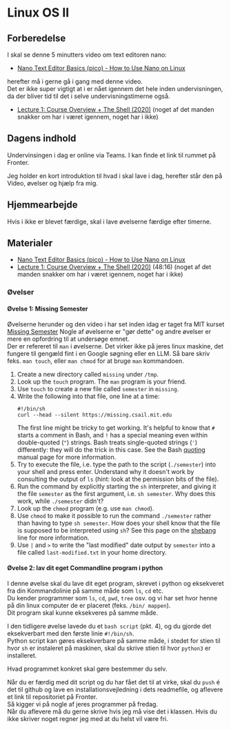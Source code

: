 # Linux OS II

## Forberedelse
I skal se denne 5 minutters video om text editoren nano:
* [Nano Text Editor Basics (pico) - How to Use Nano on Linux](https://www.youtube.com/watch?v=Jf0ZJZJ8jlI) 

herefter må i gerne gå i gang med denne video.     
Det er ikke super vigtigt at i er nået igennem det hele inden undervisningen, da der bliver tid til det i selve undervisningstimerne også. 

* [Lecture 1: Course Overview + The Shell (2020)](https://www.youtube.com/watch?v=Z56Jmr9Z34Q) (noget af det manden snakker om har i været igennem, noget har i ikke) 

## Dagens indhold
Undervinsingen i dag er online via Teams. I kan finde et link til rummet på Fronter. 

Jeg holder en kort introduktion til hvad i skal lave i dag, herefter står den på Video, øvelser og hjælp fra mig.

## Hjemmearbejde
Hvis i ikke er blevet færdige, skal i lave øvelserne færdige efter timerne. 

## Materialer

* [Nano Text Editor Basics (pico) - How to Use Nano on Linux](https://www.youtube.com/watch?v=Jf0ZJZJ8jlI)
* [Lecture 1: Course Overview + The Shell (2020)](https://www.youtube.com/watch?v=Z56Jmr9Z34Q) (48:16) (noget af det manden snakker om har i været igennem, noget har i ikke) 

### Øvelser

#### Øvelse 1: Missing Semester
Øvelserne herunder og den video i har set inden idag er taget fra MIT kurset [Missing Semester](https://missing.csail.mit.edu/2020/course-shell/) 
Nogle af øvelserne er "gør dette" og andre øvelser er mere en opfordring til at undersøge emnet.     
Der er refereret til `man` i øvelserne. Det virker ikke på jeres linux maskine, det fungere til gengæld fint i en Google søgning eller en LLM. Så bare skriv feks. `man touch`, eller `man chmod` for at bruge `man` kommandoen. 

1. Create a new directory called `missing` under `/tmp`.
1. Look up the `touch` program. The `man` program is your friend.
1. Use `touch` to create a new file called `semester` in `missing`.
1. Write the following into that file, one line at a time:
    ```
    #!/bin/sh
    curl --head --silent https://missing.csail.mit.edu
    ```
    The first line might be tricky to get working. It's helpful to know that
    `#` starts a comment in Bash, and `!` has a special meaning even within
    double-quoted (`"`) strings. Bash treats single-quoted strings (`'`)
    differently: they will do the trick in this case. See the Bash
    [quoting](https://www.gnu.org/software/bash/manual/html_node/Quoting.html)
    manual page for more information.
 1. Try to execute the file, i.e. type the path to the script (`./semester`)
    into your shell and press enter. Understand why it doesn't work by
    consulting the output of `ls` (hint: look at the permission bits of the
    file).
 1. Run the command by explicitly starting the `sh` interpreter, and giving it
    the file `semester` as the first argument, i.e. `sh semester`. Why does
    this work, while `./semester` didn't?
 1. Look up the `chmod` program (e.g. use `man chmod`).
 1. Use `chmod` to make it possible to run the command `./semester` rather than
    having to type `sh semester`. How does your shell know that the file is
    supposed to be interpreted using `sh`? See this page on the
    [shebang](https://en.wikipedia.org/wiki/Shebang_(Unix)) line for more
    information.
 1. Use `|` and `>` to write the "last modified" date output by
    `semester` into a file called `last-modified.txt` in your home
    directory.


#### Øvelse 2: lav dit eget Commandline program i python

I denne øvelse skal du lave dit eget program, skrevet i python og eksekveret fra din Kommandolinie på samme måde som `ls`, `cd` etc.    
Du kender programmer som `ls`, `cd`, `pwd`, `tree` osv. og vi har set hvor henne på din linux computer de er placeret (feks. `/bin/ mappen`).     
Dit program skal kunne eksekveres på samme måde.

I den tidligere øvelse lavede du et `bash script` (pkt. 4), og du gjorde det eksekverbart med den første linie `#!/bin/sh`.     
Python script kan gøres eksekverbare på samme måde, i stedet for stien til hvor `sh` er instaleret på maskinen, skal du skrive stien til hvor `python3` er installeret.

Hvad programmet konkret skal gøre bestemmer du selv.    

Når du er færdig med dit script og du har fået det til at virke, skal du `push` é det til github og lave en installationsvejledning i dets readmefile, og aflevere et link til repositoriet på Fronter.    
Så kigger vi på nogle af jeres programmer på fredag.     
Når du aflevere må du gerne skrive hvis jeg må vise det i klassen. Hvis du ikke skriver noget regner jeg med at du helst vil være fri.

